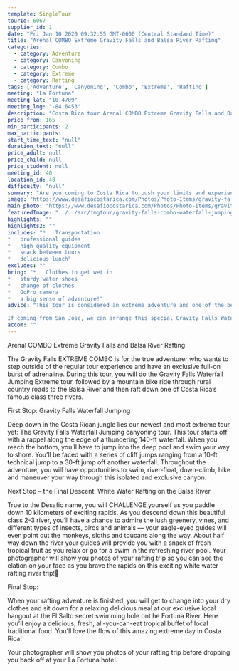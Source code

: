```yaml
---
template: SingleTour
tourId: 6067
supplier_id: 1
date: "Fri Jan 10 2020 09:32:55 GMT-0600 (Central Standard Time)"
title: "Arenal COMBO Extreme Gravity Falls and Balsa River Rafting"
categories: 
  - category: Adventure
  - category: Canyoning
  - category: Combo
  - category: Extreme
  - category: Rafting
tags: ['Adventure', 'Canyoning', 'Combo', 'Extreme', 'Rafting']
meeting: "La Fortuna"
meeting_lat: "10.4709"
meeting_lng: "-84.6453"
description: "Costa Rica tour Arenal COMBO Extreme Gravity Falls and Balsa River Rafting, id 6067"
price_from: 165
min_participants: 2
max_participants: 
start_time_text: "null"
duration_text: "null"
price_adult: null
price_child: null
price_student: null
meeting_id: 40
location_id: 40
difficulty: "null"
summary: "Are you coming to Costa Rica to push your limits and experience maximum adrenaline? The Gravity Falls EXTREME COMBO FULL-DAY will make your Costa Rica vacation complete. You will be pushed to your limits as you jump from waterfalls and finish rafting an amazing river near the Arenal Volcano."
image: "https://www.desafiocostarica.com/Photos/Photo-Items/gravity-falls-combo-waterfall-jumping--mountain-biking-rafting-1457632483.jpg"
main_photo: "https://www.desafiocostarica.com/Photos/Photo-Items/gravity-falls-combo-waterfall-jumping--mountain-biking-rafting-1457632483.jpg"
featuredImage: "../../src/imgtour/gravity-falls-combo-waterfall-jumping--mountain-biking-rafting-1457632483.jpg"
highlights: ""
highlights2: ""
includes: "*   Transportation
*   professional guides
*   high quality equipment
*   snack between tours
*   delicious lunch"
excludes: ""
bring: "*   Clothes to get wet in
*   sturdy water shoes
*   change of clothes
*   GoPro camera
*   a big sense of adventure!"
advice: "This tour is considered an extreme adventure and one of the best things to do in Costa Rica and advisable for those who are athletic and physically fit. No experience necessary. There are different jump heights throughout the tour and paths in case you decide to skip a jump - but the idea is to push yourself to your limits on this Costa Rica extreme tour Gravity Falls!Have a look at our Adventure Waiver if you have questions about our Costa Rica adventure tour policies.

If coming from San Jose, we can arrange this special Gravity Falls Waterfall Jumping Costa Rica canyoning expedition as a Desafio Adventure Connection where your journey is the adventure! Be sure to ask one of our Adventure Specialists to help you with your reservations.For reasons beyond our control (climate, river levels, etc.), we may change to a more-suitable tour with an equal or similar adventure-appeal or offer other tour options so you don't miss out on a fun day in Costa Rica. We reserve the right to cancel a trip due to unfavorable conditions & will only run a tour according to our policies. Full refund is given if (on rare occasion) no tour is run. This adventure involves some inherent risk and physical exertion, so you must be in good physical conditions!NOTE: We have an extra transport charge for hotels outside of our normal pick-up"
accom: ""
---
```

Arenal COMBO Extreme Gravity Falls and Balsa River Rafting

The Gravity Falls EXTREME COMBO is for the true adventurer who wants to step outside of the regular tour experience and have an exclusive full-on burst of adrenaline. During this tour, you will do the Gravity Falls Waterfall Jumping Extreme tour, followed by a mountain bike ride through rural country roads to the Balsa River and then raft down one of Costa Rica’s famous class three rivers.

First Stop: Gravity Falls Waterfall Jumping

Deep down in the Costa Rican jungle lies our newest and most extreme tour yet: The Gravity Falls Waterfall Jumping canyoning tour. This tour starts off with a rappel along the edge of a thundering 140-ft waterfall. When you reach the bottom, you’ll have to jump into the deep pool and swim your way to shore. You’ll be faced with a series of cliff jumps ranging from a 10-ft technical jump to a 30-ft jump off another waterfall. Throughout the adventure, you will have opportunities to swim, river-float, down-climb, hike and maneuver your way through this isolated and exclusive canyon.

Next Stop – the Final Descent: White Water Rafting on the Balsa River

True to the Desafio name, you will CHALLENGE yourself as you paddle down 10 kilometers of exciting rapids. As you descend down this beautiful class 2-3 river, you’ll have a chance to admire the lush greenery, vines, and different types of insects, birds and animals — your eagle-eyed guides will even point out the monkeys, sloths and toucans along the way. About half way down the river your guides will provide you with a snack of fresh tropical fruit as you relax or go for a swim in the refreshing river pool. Your photographer will show you photos of your rafting trip so you can see the elation on your face as you brave the rapids on this exciting white water rafting river trip!

Final Stop:

When your rafting adventure is finished, you will get to change into your dry clothes and sit down for a relaxing delicious meal at our exclusive local hangout at the El Salto secret swimming hole ont he Fortuna River. Here you'll enjoy a delicious, fresh, all-you-can-eat tropical buffet of local traditional food. You'll love the flow of this amazing extreme day in Costa Rica!

Your photographer will show you photos of your rafting trip before dropping you back off at your La Fortuna hotel.